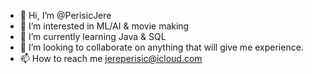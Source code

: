 - 👋 Hi, I’m @PerisicJere
- 👀 I’m interested in ML/AI & movie making
- 🌱 I’m currently learning Java & SQL
- 💞️ I’m looking to collaborate on anything that will give me experience.
- 📫 How to reach me jereperisic@icloud.com

<!---
PerisicJere/PerisicJere is a ✨ special ✨ repository because its `README.md` (this file) appears on your GitHub profile.
You can click the Preview link to take a look at your changes.
--->

